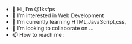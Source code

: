 - 👋 Hi, I’m @1ksfps
- 👀 I’m interested in Web Development
- 🌱 I’m currently learning HTML,JavaScript,css,
- 💞️ I’m looking to collaborate on ...
- 📫 How to reach me : 

<!---
1ksfps/1ksfps is a ✨ special ✨ repository because its `README.md` (this file) appears on your GitHub profile.
You can click the Preview link to take a look at your changes.
--->
